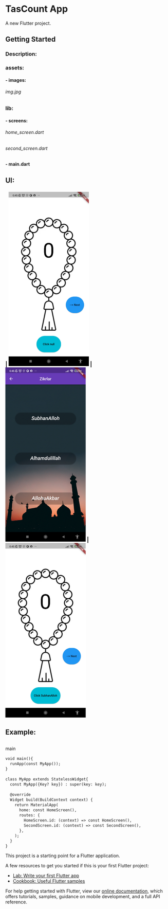 # TasCount App

A new Flutter project.

## Getting Started

### Description:

### assets:
####   - images: 
######        img.jpg
### lib: 
####   - screens:
######        home_screen.dart 
######        second_screen.dart 
####   - main.dart

## UI:
### | <img src="assets/images/Screenshot_2022-05-18-00-45-14-384_com.example.darsda.jpg" width="250"> | <img src="assets/images/Screenshot_2022-05-18-00-45-22-244_com.example.darsda.jpg" width="250"> | <img src="assets/images/Screenshot_2022-05-18-00-45-19-233_com.example.darsda.jpg" width="250">

## Example:
## 
main
```
void main(){
  runApp(const MyApp());
}

class MyApp extends StatelessWidget{
  const MyApp({Key? key}) : super(key: key);

  @override
  Widget build(BuildContext context) {
    return MaterialApp(
      home: const HomeScreen(),
      routes: {
        HomeScreen.id: (context) => const HomeScreen(),
        SecondScreen.id: (context) => const SecondScreen(),
      },
    );
  }
}

```





This project is a starting point for a Flutter application.

A few resources to get you started if this is your first Flutter project:

- [Lab: Write your first Flutter app](https://flutter.dev/docs/get-started/codelab)
- [Cookbook: Useful Flutter samples](https://flutter.dev/docs/cookbook)

For help getting started with Flutter, view our
[online documentation](https://flutter.dev/docs), which offers tutorials,
samples, guidance on mobile development, and a full API reference.
